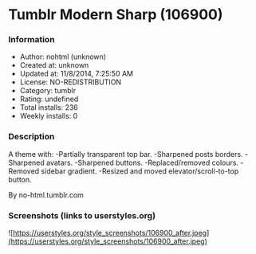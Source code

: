 # Tumblr Modern Sharp (106900)

### Information
- Author: nohtml (unknown)
- Created at: unknown
- Updated at: 11/8/2014, 7:25:50 AM
- License: NO-REDISTRIBUTION
- Category: tumblr
- Rating: undefined
- Total installs: 236
- Weekly installs: 0


### Description
A theme with:
-Partially transparent top bar.
-Sharpened posts borders.
-Sharpened avatars.
-Sharpened buttons.
-Replaced/removed colours.
-Removed sidebar gradient.
-Resized and moved elevator/scroll-to-top button.

By no-html.tumblr.com


### Screenshots (links to userstyles.org)
![https://userstyles.org/style_screenshots/106900_after.jpeg](https://userstyles.org/style_screenshots/106900_after.jpeg)


